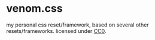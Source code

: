 # venom.css
my personal css reset/framework, based on several other resets/frameworks. licensed under [CC0](https://creativecommons.org/publicdomain/zero/1.0/).
